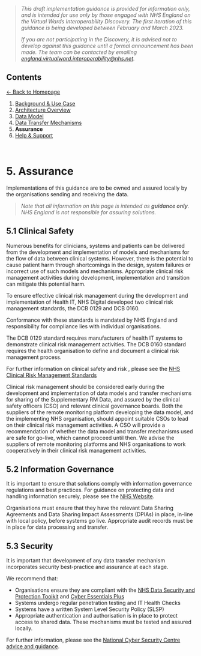 > *This draft implementation guidance is provided for information only, and is intended for use only by those engaged with NHS England on the Virtual Wards Interoperability Discovery. The first iteration of this guidance is being developed between February and March 2023.* 
>
> *If you are not participating in the Discovery, it is advised not to develop against this guidance until a formal announcement has been made. The team can be contacted by emailing england.virtualward.interoperability@nhs.net.*


## Contents
[&larr; Back to Homepage](/README.md)
1. [Background & Use Case](/1_Background.md)
2. [Architecture Overview](/2_Architecture.md)
3. [Data Model](/3_Data_Model.md)
4. [Data Transfer Mechanisms](/4_Data_Transfer_Mechanisms.md)
5. **Assurance**
6. [Help & Support](/6_Support.md)

<br>

# 5. Assurance

Implementations of this guidance are to be owned and assured locally by the organisations sending and receiving the data. 

> *Note that all information on this page is intended as **guidance only**. NHS England is not responsible for assuring solutions.*

## 5.1 Clinical Safety

Numerous benefits for clinicians, systems and patients can be delivered from the development and implementation of models and mechanisms for the flow of data between clinical systems. However, there is the potential to cause patient harm through shortcomings in the design, system failures or incorrect use of such models and mechanisms. Appropriate clinical risk management activities during development, implementation and transition can mitigate this potential harm.

To ensure effective clinical risk management during the development and implementation of Health IT, NHS Digital developed two clinical risk management standards, the DCB 0129 and DCB 0160.

Conformance with these standards is mandated by NHS England and responsibility for compliance lies with individual organisations.

The DCB 0129 standard requires manufacturers of health IT systems to demonstrate clinical risk management activities. The DCB 0160 standard requires the health organisation to define and document a clinical risk management process.

For further information on clinical safety and risk , please see the [NHS Clinical Risk Management Standards](https://digital.nhs.uk/services/clinical-safety/clinical-risk-management-standards)

Clinical risk management should be considered early during the development and implementation of data models and transfer mechanisms for sharing of the Supplementary RM Data, and assured by the clinical safety officers (CSO) and relevant clinical governance boards. Both the suppliers of the remote monitoring platform developing the data model, and the implementing NHS organisation, should appoint suitable CSOs to lead on their clinical risk management activities. A CSO will provide a recommendation of whether the data model and transfer mechanisms used are safe for go-live, which cannot proceed until then. We advise the suppliers of remote monitoring platforms and NHS organisations to work cooperatively in their clinical risk management activities. 

## 5.2 Information Governance

It is important to ensure that solutions comply with information governance regulations and best practices. For guidance on protecting data and handling information securely, please see the [NHS Website](https://digital.nhs.uk/data-and-information/looking-after-information/data-security-and-information-governance). 

Organisations must ensure that they have the relevant Data Sharing Agreements and Data Sharing Impact Assessments (DPIAs) in place, in-line with local policy, before systems go live. Appropriate audit records must be in place for data processing and transfer. 

## 5.3 Security

It is important that development of any data transfer mechanism incorporates security best-practice and assurance at each stage. 

We recommend that:
- Organisations ensure they are compliant with the [NHS Data Security and Protection Toolkit](https://www.dsptoolkit.nhs.uk/) and [Cyber Essentials Plus](https://www.ncsc.gov.uk/cyberessentials/overview)
- Systems undergo regular penetration testing and IT Health Checks
- Systems have a written System Level Security Policy (SLSP)
- Appropriate authentication and authorisation is in place to protect access to shared data. These mechanisms must be tested and assured locally. 

For further information, please see the [National Cyber Security Centre advice and guidance](https://www.ncsc.gov.uk/section/advice-guidance/all-topics).
